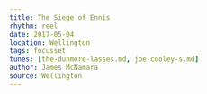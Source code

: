 ```yaml
---
title: The Siege of Ennis
rhythm: reel
date: 2017-05-04
location: Wellington
tags: focusset
tunes: [the-dunmore-lasses.md, joe-cooley-s.md]
author: James McNamara
source: Wellington
---
```

